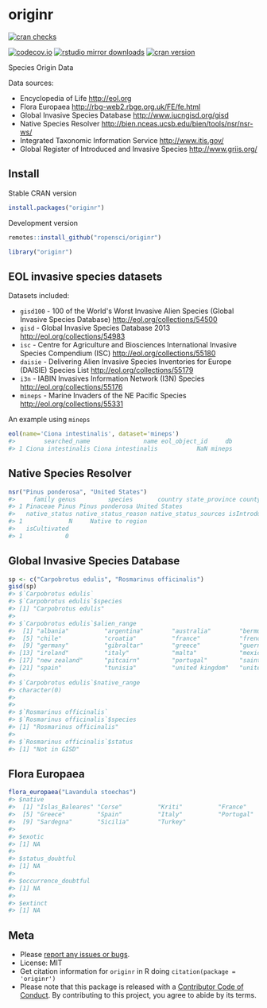 originr
========



[![cran checks](https://cranchecks.info/badges/worst/originr)](https://cranchecks.info/pkgs/originr)

[![codecov.io](https://codecov.io/github/ropensci/originr/coverage.svg?branch=master)](https://codecov.io/github/ropensci/originr?branch=master)
[![rstudio mirror downloads](http://cranlogs.r-pkg.org/badges/originr)](https://github.com/r-hub/cranlogs.app)
[![cran version](http://www.r-pkg.org/badges/version/originr)](https://cran.r-project.org/package=originr)

Species Origin Data

Data sources:

* Encyclopedia of Life http://eol.org
* Flora Europaea http://rbg-web2.rbge.org.uk/FE/fe.html
* Global Invasive Species Database http://www.iucngisd.org/gisd
* Native Species Resolver http://bien.nceas.ucsb.edu/bien/tools/nsr/nsr-ws/
* Integrated Taxonomic Information Service http://www.itis.gov/
* Global Register of Introduced and Invasive Species http://www.griis.org/

## Install

Stable CRAN version


```r
install.packages("originr")
```

Development version


```r
remotes::install_github("ropensci/originr")
```


```r
library("originr")
```

## EOL invasive species datasets

Datasets included:

* `gisd100` - 100 of the World's Worst Invasive Alien Species
(Global Invasive Species Database) http://eol.org/collections/54500
* `gisd` - Global Invasive Species Database 2013 http://eol.org/collections/54983
* `isc` - Centre for Agriculture and Biosciences International Invasive Species
Compendium (ISC) http://eol.org/collections/55180
* `daisie` - Delivering Alien Invasive Species Inventories for Europe (DAISIE) Species
List http://eol.org/collections/55179
* `i3n` - IABIN Invasives Information Network (I3N) Species
http://eol.org/collections/55176
* `mineps` - Marine Invaders of the NE Pacific Species http://eol.org/collections/55331

An example using `mineps`


```r
eol(name='Ciona intestinalis', dataset='mineps')
#>        searched_name               name eol_object_id     db
#> 1 Ciona intestinalis Ciona intestinalis           NaN mineps
```

## Native Species Resolver


```r
nsr("Pinus ponderosa", "United States")
#>     family genus         species       country state_province county_parish
#> 1 Pinaceae Pinus Pinus ponderosa United States
#>   native_status native_status_reason native_status_sources isIntroduced
#> 1             N     Native to region                                  0
#>   isCultivated
#> 1            0
```

## Global Invasive Species Database


```r
sp <- c("Carpobrotus edulis", "Rosmarinus officinalis")
gisd(sp)
#> $`Carpobrotus edulis`
#> $`Carpobrotus edulis`$species
#> [1] "Carpobrotus edulis"
#> 
#> $`Carpobrotus edulis`$alien_range
#>  [1] "albania"          "argentina"        "australia"        "bermuda"         
#>  [5] "chile"            "croatia"          "france"           "french polynesia"
#>  [9] "germany"          "gibraltar"        "greece"           "guernsey"        
#> [13] "ireland"          "italy"            "malta"            "mexico"          
#> [17] "new zealand"      "pitcairn"         "portugal"         "saint helena"    
#> [21] "spain"            "tunisia"          "united kingdom"   "united states"   
#> 
#> $`Carpobrotus edulis`$native_range
#> character(0)
#> 
#> 
#> $`Rosmarinus officinalis`
#> $`Rosmarinus officinalis`$species
#> [1] "Rosmarinus officinalis"
#> 
#> $`Rosmarinus officinalis`$status
#> [1] "Not in GISD"
```

## Flora Europaea


```r
flora_europaea("Lavandula stoechas")
#> $native
#>  [1] "Islas_Baleares" "Corse"          "Kriti"          "France"        
#>  [5] "Greece"         "Spain"          "Italy"          "Portugal"      
#>  [9] "Sardegna"       "Sicilia"        "Turkey"        
#> 
#> $exotic
#> [1] NA
#> 
#> $status_doubtful
#> [1] NA
#> 
#> $occurrence_doubtful
#> [1] NA
#> 
#> $extinct
#> [1] NA
```

## Meta

* Please [report any issues or bugs](https://github.com/ropensci/originr/issues).
* License: MIT
* Get citation information for `originr` in R doing `citation(package = 'originr')`
* Please note that this package is released with a [Contributor Code of Conduct](https://ropensci.org/code-of-conduct/). By contributing to this project, you agree to abide by its terms.
